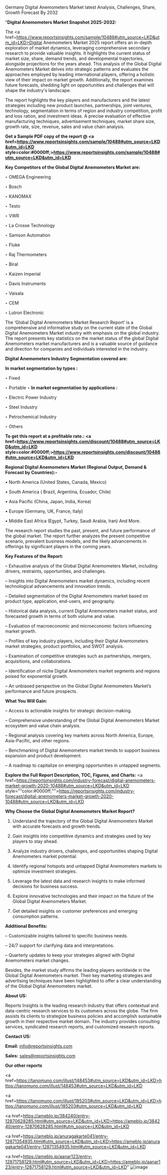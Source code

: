 Germany Digital Anemometers Market latest Analysis, Challenges, Share, Growth Forecast By 2032

"<strong>Digital Anemometers Market Snapshot 2025-2032:</strong>

The <a href=https://www.reportsinsights.com/sample/10488#utm_source=LKD&utm_id=LKD>Digital Anemometers Market</a> 2025 report offers an in-depth exploration of market dynamics, leveraging comprehensive secondary research to provide valuable insights. It highlights the current status of market size, share, demand trends, and developmental trajectories, alongside projections for the years ahead. This analysis of the Global Digital Anemometers Market delves into strategic patterns and evaluates the approaches employed by leading international players, offering a holistic view of their impact on market growth. Additionally, the report examines future forecasts, shedding light on opportunities and challenges that will shape the industry's landscape.

The report highlights the key players and manufacturers and the latest strategies including new product launches, partnerships, joint ventures, technology, segmentation in terms of region and industry competition, profit and loss ration, and investment ideas. A precise evaluation of effective manufacturing techniques, advertisement techniques, market share size, growth rate, size, revenue, sales and value chain analysis.

<strong>Get a Sample PDF copy of the report @ <a href=https://www.reportsinsights.com/sample/10488#utm_source=LKD&utm_id=LKD style=color:#0000ff;>https://www.reportsinsights.com/sample/10488#utm_source=LKD&utm_id=LKD</a></strong>

<strong>Key Competitors of the Global Digital Anemometers Market are:</strong>

‣ OMEGA Engineering

‣ Bosch

‣ KANOMAX

‣ Testo

‣ VWR

‣ La Crosse Technology

‣ Samson Automation

‣ Fluke

‣ Raj Thermometers

‣ Biral

‣ Kaizen Imperial

‣ Davis Instruments

‣ Vaisala

‣ CEM

‣ Lutron Electronic

The ‘Global Digital Anemometers Market Research Report’ is a comprehensive and informative study on the current state of the Global Digital Anemometers Market industry with emphasis on the global industry. The report presents key statistics on the market status of the global Digital Anemometers market manufacturers and is a valuable source of guidance and direction for companies and individuals interested in the industry.

<strong>Digital Anemometers Industry Segmentation covered are:</strong>

<strong>In market segmentation by types : </strong>

‣ Fixed

‣ Portable
‣ 
<strong>In market segmentation by applications : </strong>

‣ Electric Power Industry

‣ Steel Industry

‣ Petrochemical Industry

‣ Others

<strong>To get this report at a profitable rate.: <a href=https://www.reportsinsights.com/discount/10488#utm_source=LKD&utm_id=LKD style=color:#0000ff;>https://www.reportsinsights.com/discount/10488#utm_source=LKD&utm_id=LKD</a></strong>

<strong>Regional Digital Anemometers Market (Regional Output, Demand &amp; Forecast by Countries):-</strong>

• North America (United States, Canada, Mexico)

• South America ( Brazil, Argentina, Ecuador, Chile)

• Asia Pacific (China, Japan, India, Korea)

• Europe (Germany, UK, France, Italy)

• Middle East Africa (Egypt, Turkey, Saudi Arabia, Iran) And More.

The research report studies the past, present, and future performance of the global market. The report further analyzes the present competitive scenario, prevalent business models, and the likely advancements in offerings by significant players in the coming years.

<strong>Key Features of the Report:</strong>

– Exhaustive analysis of the Global Digital Anemometers Market, including drivers, restraints, opportunities, and challenges.

– Insights into Digital Anemometers market dynamics, including recent technological advancements and innovation trends.

– Detailed segmentation of the Digital Anemometers market based on product type, application, end-users, and geography.

– Historical data analysis, current Digital Anemometers market status, and forecasted growth in terms of both volume and value.

– Evaluation of macroeconomic and microeconomic factors influencing market growth.

– Profiles of key industry players, including their Digital Anemometers market strategies, product portfolios, and SWOT analysis.

– Examination of competitive strategies such as partnerships, mergers, acquisitions, and collaborations.

– Identification of niche Digital Anemometers market segments and regions poised for exponential growth.

– An unbiased perspective on the Global Digital Anemometers Market’s performance and future prospects.

<strong>What You Will Gain:</strong>

– Access to actionable insights for strategic decision-making.

– Comprehensive understanding of the Global Digital Anemometers Market ecosystem and value chain analysis.

– Regional analysis covering key markets across North America, Europe, Asia-Pacific, and other regions.

– Benchmarking of Digital Anemometers market trends to support business expansion and product development.

– A roadmap to capitalize on emerging opportunities in untapped segments.

<strong>Explore the Full Report Description, TOC, Figures, and Charts:</strong>
<a href=https://reportsinsights.com/industry-forecast/digital-anemometers-market-growth-2020-10488#utm_source=LKD&utm_id=LKD style=""color:#0000ff;"">https://reportsinsights.com/industry-forecast/digital-anemometers-market-growth-2020-10488#utm_source=LKD&utm_id=LKD</a>

<strong>Why Choose the Global Digital Anemometers Market Report?</strong>

1. Understand the trajectory of the Global Digital Anemometers Market with accurate forecasts and growth trends.

2. Gain insights into competitive dynamics and strategies used by key players to stay ahead.

3. Analyze industry drivers, challenges, and opportunities shaping Digital Anemometers market potential.

4. Identify regional hotspots and untapped Digital Anemometers markets to optimize investment strategies.

5. Leverage the latest data and research insights to make informed decisions for business success.

6. Explore innovative technologies and their impact on the future of the Global Digital Anemometers Market.

7. Get detailed insights on customer preferences and emerging consumption patterns.

<strong>Additional Benefits:</strong>

– Customizable insights tailored to specific business needs.

– 24/7 support for clarifying data and interpretations.

– Quarterly updates to keep your strategies aligned with Digital Anemometers market changes.

Besides, the market study affirms the leading players worldwide in the Global Digital Anemometers market. Their key marketing strategies and advertising techniques have been highlighted to offer a clear understanding of the Global Digital Anemometers market.

<strong><strong>About US</strong>:</strong>

Reports Insights is the leading research industry that offers contextual and data-centric research services to its customers across the globe. The firm assists its clients to strategize business policies and accomplish sustainable growth in their respective market domain. The industry provides consulting services, syndicated research reports, and customized research reports.

<strong>Contact US:</strong>

<p class=><b>Email:</b> <a href=mailto:info@reportsinsights.com>info@reportsinsights.com</a></p>
<p class=><b>Sales:</b> <a href=mailto:sales@reportsinsights.com>sales@reportsinsights.com</a></p>

<strong>Our other reports</strong>

<a href=https://tanomuno.com/illust/148453#utm_source=LKD&utm_id=LKD>https://tanomuno.com/illust/148453#utm_source=LKD&utm_id=LKD</a>

<a href=https://tanomuno.com/illust/185203#utm_source=LKD&utm_id=LKD>https://tanomuno.com/illust/185203#utm_source=LKD&utm_id=LKD</a>

<a href=https://ameblo.jp/384240/entry-12870628285.html#utm_source=LKD&utm_id=LKD>https://ameblo.jp/384240/entry-12870628285.html#utm_source=LKD&utm_id=LKD</a>

<a href=https://ameblo.jp/anuragakarte041/entry-12871354935.html#utm_source=LKD&utm_id=LKD>https://ameblo.jp/anuragakarte041/entry-12871354935.html#utm_source=LKD&utm_id=LKD</a>

<a href=https://ameblo.jp/aanar123/entry-12871758129.html#utm_source=LKD&utm_id=LKD>https://ameblo.jp/aanar123/entry-12871758129.html#utm_source=LKD&utm_id=LKD</a>"
![image](https://github.com/user-attachments/assets/72e672c3-ffc4-43b5-be3a-d0fbdf97ffcf)
